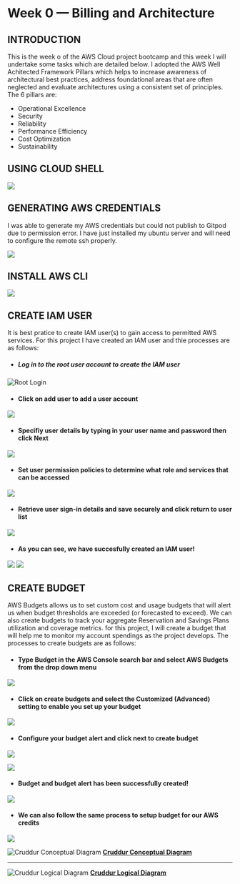 # Week 0 — Billing and Architecture
## INTRODUCTION
This is the week o of the AWS Cloud project bootcamp and this week I will undertake some tasks which are detailed below. I adopted the AWS Well Achitected Framework Pillars which helps to increase awareness of architectural best practices, address foundational areas that are often neglected and evaluate architectures using a consistent set of principles. The 6 pillars are:
* Operational Excellence
* Security
* Reliability
* Performance Efficiency
* Cost Optimization
* Sustainability


## USING CLOUD SHELL
![](https://github.com/femifoly/aws-bootcamp-cruddur-2023/blob/main/HomeWork%20Files/cloudshell.png)

## GENERATING AWS CREDENTIALS
I was able to generate my AWS credentials but could not publish to Gitpod due to permission error. I have just installed my ubuntu server and will need to configure the remote ssh properly.

![](https://github.com/femifoly/aws-bootcamp-cruddur-2023/blob/main/HomeWork%20Files/gitpod.png)

## INSTALL AWS CLI
![](https://github.com/femifoly/aws-bootcamp-cruddur-2023/blob/main/HomeWork%20Files/Screenshot%20from%202023-02-16%2018-22-27.png)



## CREATE IAM USER
It is best pratice to create IAM user(s) to gain access to permitted AWS services. For this project I have created an IAM user and thie processes are as follows:
* ##### Log in to the root user account to create the IAM user
![Root Login](https://github.com/femifoly/aws-bootcamp-cruddur-2023/blob/main/HomeWork%20Files/Login%20to%20root.png)
* #### Click on add user to add a user account
![](https://github.com/femifoly/aws-bootcamp-cruddur-2023/blob/main/HomeWork%20Files/user.png)
* #### Specifiy user details by typing in your user name and password then click Next
![](https://github.com/femifoly/aws-bootcamp-cruddur-2023/blob/main/HomeWork%20Files/user1.png)
* #### Set user permission policies to determine what role and services that can be accessed
![](https://github.com/femifoly/aws-bootcamp-cruddur-2023/blob/main/HomeWork%20Files/user2.png)
* #### Retrieve user sign-in details and save securely and click return to user list
![](https://github.com/femifoly/aws-bootcamp-cruddur-2023/blob/main/HomeWork%20Files/user3.png)
* #### As you can see, we have succesfully created an IAM user!
![](https://github.com/femifoly/aws-bootcamp-cruddur-2023/blob/main/HomeWork%20Files/userfinal.png)
![](https://github.com/femifoly/aws-bootcamp-cruddur-2023/blob/main/HomeWork%20Files/userlog.png)
## CREATE BUDGET
AWS Budgets allows us to set custom cost and usage budgets that will alert us when budget thresholds are exceeded (or forecasted to exceed). We can also create budgets to track your aggregate Reservation and Savings Plans utilization and coverage metrics. for this project, I will create a budget that will help me to monitor my account spendings as the project develops. The processes to create budgets are as follows:
* #### Type Budget in the AWS Console search bar and select AWS Budgets from the drop down menu
![](https://github.com/femifoly/aws-bootcamp-cruddur-2023/blob/main/HomeWork%20Files/Budgetsearch.png)

* #### Click on create budgets and select the Customized (Advanced) setting to enable you set up your budget
![](https://github.com/femifoly/aws-bootcamp-cruddur-2023/blob/main/HomeWork%20Files/createbudget1.png)

* #### Configure your budget alert and click next to create budget
![](https://github.com/femifoly/aws-bootcamp-cruddur-2023/blob/main/HomeWork%20Files/creatbudget2.png)

![](https://github.com/femifoly/aws-bootcamp-cruddur-2023/blob/main/HomeWork%20Files/alert1.png)

* #### Budget and budget alert has been successfully created!
![](https://github.com/femifoly/aws-bootcamp-cruddur-2023/blob/main/HomeWork%20Files/cashbudget.png)
* #### We can also follow the same process to setup budget for our AWS credits
![](https://github.com/femifoly/aws-bootcamp-cruddur-2023/blob/main/HomeWork%20Files/budgetfinal.png)

![Cruddur Conceptual Diagram](https://github.com/femifoly/aws-bootcamp-cruddur-2023/blob/main/HomeWork%20Files/Screenshot%20from%202023-02-14%2000-46-31.png)
**[Cruddur Conceptual Diagram](https://lucid.app/lucidchart/a82b5334-0949-4071-addf-800a00476dd5/edit?viewport_loc=-64%2C148%2C2125%2C1123%2C0_0&invitationId=inv_dc1c60e9-8dc0-4fa8-b85b-58ec142a21f7)**

---

![Cruddur Logical Diagram](https://github.com/femifoly/aws-bootcamp-cruddur-2023/blob/main/HomeWork%20Files/Screenshot%20from%202023-02-16%2009-44-42.png)
**[Cruddur Logical Diagram](https://lucid.app/lucidchart/a82b5334-0949-4071-addf-800a00476dd5/edit?viewport_loc=-64%2C148%2C2125%2C1123%2C0_0&invitationId=inv_dc1c60e9-8dc0-4fa8-b85b-58ec142a21f7)**
